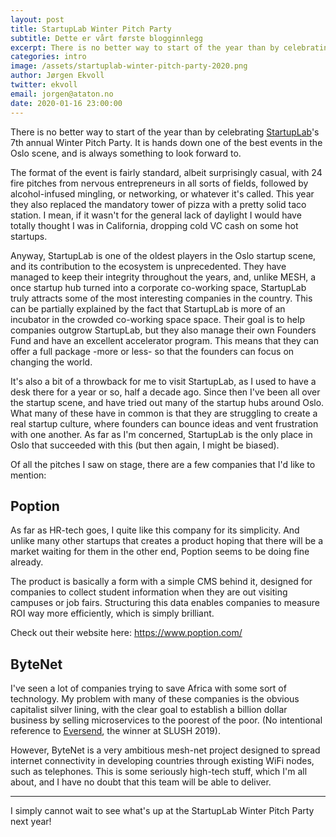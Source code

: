 ```yaml
---
layout: post
title: StartupLab Winter Pitch Party
subtitle: Dette er vårt første blogginnlegg
excerpt: There is no better way to start of the year than by celebrating StartupLab's 7th annual Winter Pitch Party. It is hands down one of the best events in the Oslo scene, and is always something to look forward to.<br/><br/>The format of the event is fairly standard, albeit surprisingly casual, with 24 fire pitches from nervous entrepreneurs in all sorts of fields, followed by alcohol-infused mingling, or networking, or whatever it's called. This year they also replaced the mandatory tower of pizza with a pretty solid taco station. I mean, if it wasn't for the general lack of daylight I would have totally thought I was in California, dropping cold VC cash on some hot startups. 
categories: intro
image: /assets/startuplab-winter-pitch-party-2020.png
author: Jørgen Ekvoll
twitter: ekvoll
email: jorgen@ataton.no
date: 2020-01-16 23:00:00
---
```


There is no better way to start of the year than by celebrating <a href="https://startuplab.no/" target="_blank">StartupLab</a>'s 7th annual Winter Pitch Party. It is hands down one of the best events in the Oslo scene, and is always something to look forward to.

The format of the event is fairly standard, albeit surprisingly casual, with 24 fire pitches from nervous entrepreneurs in all sorts of fields, followed by alcohol-infused mingling, or networking, or whatever it's called. This year they also replaced the mandatory tower of pizza with a pretty solid taco station. I mean, if it wasn't for the general lack of daylight I would have totally thought I was in California, dropping cold VC cash on some hot startups.

Anyway, StartupLab is one of the oldest players in the Oslo startup scene, and its contribution to the ecosystem is unprecedented. They have managed to keep their integrity throughout the years, and, unlike MESH, a once startup hub turned into a corporate co-working space, StartupLab truly attracts some of the most interesting companies in the country. This can be partially explained by the fact that StartupLab is more of an incubator in the crowded co-working space space. Their goal is to help companies outgrow StartupLab, but they also manage their own Founders Fund and have an excellent accelerator program. This means that they can offer a full package -more or less- so that the founders can focus on changing the world.

It's also a bit of a throwback for me to visit StartupLab, as I used to have a desk there for a year or so, half a decade ago. Since then I've been all over the startup scene, and have tried out many of the startup hubs around Oslo. What many of these have in common is that they are struggling to create a real startup culture, where founders can bounce ideas and vent frustration with one another. As far as I'm concerned, StartupLab is the only place in Oslo that succeeded with this (but then again, I might be biased).

Of all the pitches I saw on stage, there are a few companies that I'd like to mention:

## Poption
As far as HR-tech goes, I quite like this company for its simplicity. And unlike many other startups that creates a product hoping that there will be a market waiting for them in the other end, Poption seems to be doing fine already.

The product is basically a form with a simple CMS behind it, designed for companies to collect student information when they are out visiting campuses or job fairs. Structuring this data enables companies to measure ROI way more efficiently, which is simply brilliant.

Check out their website here: <a href="https://www.poption.com/" target="_blank">https://www.poption.com/</a>

## ByteNet
I've seen a lot of companies trying to save Africa with some sort of technology. My problem with many of these companies is the obvious capitalist silver lining, with the clear goal to establish a billion dollar business by selling microservices to the poorest of the poor. (No intentional reference to <a href="https://eversend.co/" target="_blank">Eversend</a>, the winner at SLUSH 2019).

However, ByteNet is a very ambitious mesh-net project designed to spread internet connectivity in developing countries through existing WiFi nodes, such as telephones. This is some seriously high-tech stuff, which I'm all about, and I have no doubt that this team will be able to deliver.

---

I simply cannot wait to see what's up at the StartupLab Winter Pitch Party next year!
















